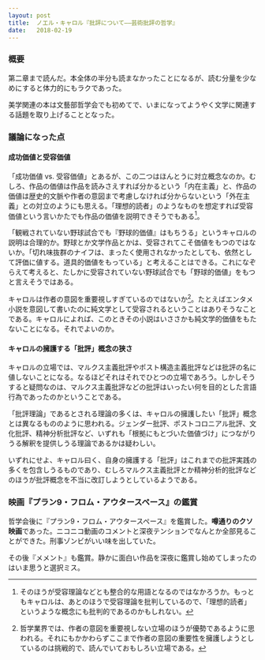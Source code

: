 ```yaml
---
layout: post
title:  ノエル・キャロル『批評について――芸術批評の哲学』
date:   2018-02-19
---
```


### 概要
第二章まで読んだ。本全体の半分も読まなかったことになるが、読む分量を少なめにすると体力的にもラクであった。

美学関連の本は文藝部哲学会でも初めてで、いまになってようやく文学に関連する話題を取り上げることとなった。

### 議論になった点
#### 成功価値と受容価値
「成功価値 vs. 受容価値」とあるが、この二つはほんとうに対立概念なのか。むしろ、作品の価値は作品を読みさえすれば分かるという「内在主義」と、作品の価値は歴史的文脈や作者の意図まで考慮しなければ分からないという「外在主義」との対立のようにも思える。「理想的読者」のようなものを想定すれば受容価値という言いかたでも作品の価値を説明できそうでもある[^1]。

[^1]: そのほうが受容理論などとも整合的な用語となるのではなかろうか。もっともキャロルは、あとのほうで受容理論を批判しているので、「理想的読者」というような概念にも批判的であるのかもしれない。

「観戦されていない野球試合でも『野球的価値』はもちうる」というキャロルの説明は合理的か。野球とか文学作品とかは、受容されてこそ価値をもつのではないか。「切れ味抜群のナイフは、まったく使用されなかったとしても、依然として評価に値する。道具的価値をもっている」と考えることはできる。これになぞらえて考えると、たしかに受容されていない野球試合でも「野球的価値」をもつと言えそうではある。

キャロルは作者の意図を重要視しすぎているのではないか[^2]。たとえばエンタメ小説を意図して書いたのに純文学として受容されるということはありそうなことである。キャロルによれば、このときその小説はいささかも純文学的価値をもたないことになる。それでよいのか。

[^2]: 哲学業界では、作者の意図を重要視しない立場のほうが優勢であるように思われる。それにもかかわらずここまで作者の意図の重要性を擁護しようとしているのは挑戦的で、読んでいておもしろい立場である。

#### キャロルの擁護する「批評」概念の狭さ
キャロルの立場では、マルクス主義批評やポスト構造主義批評などは批評の名に値しないことになる。なるほどそれはそれでひとつの立場であろう。しかしそうすると疑問なのは、マルクス主義批評などの批評はいったい何を目的とした言語行為であったのかということである。

「批評理論」であるとされる理論の多くは、キャロルの擁護したい「批評」概念とは異なるもののように思われる。ジェンダー批評、ポストコロニアル批評、文化批評、精神分析批評など、いずれも「根拠にもとづいた価値づけ」につながりうる解釈を提供しうる理論であるかは疑わしい。

いずれにせよ、キャロル曰く、自身の擁護する「批評」はこれまでの批評実践の多くを包含しうるものであり、むしろマルクス主義批評とか精神分析的批評などのほうが批評概念を不当に改訂しようとしているようである。

### 映画『プラン9・フロム・アウタースペース』の鑑賞
哲学会後に『プラン9・フロム・アウタースペース』を鑑賞した。**噂通りのクソ映画**であった。ニコニコ動画のコメントと深夜テンションでなんとか全部見ることができた。刑事ゾンビがいい味を出していた。

その後『メメント』も鑑賞。静かに面白い作品を深夜に鑑賞し始めてしまったのはいま思うと選択ミス。
